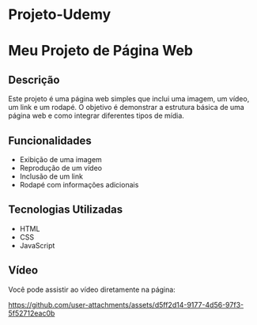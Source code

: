 
# Projeto-Udemy
# Meu Projeto de Página Web

## Descrição
Este projeto é uma página web simples que inclui uma imagem, um vídeo, um link e um rodapé. O objetivo é demonstrar a estrutura básica de uma página web e como integrar diferentes tipos de mídia.

## Funcionalidades
- Exibição de uma imagem
- Reprodução de um vídeo
- Inclusão de um link
- Rodapé com informações adicionais

## Tecnologias Utilizadas
- HTML
- CSS
- JavaScript

## Vídeo
Você pode assistir ao vídeo diretamente na página:





https://github.com/user-attachments/assets/d5ff2d14-9177-4d56-97f3-5f52712eac0b
